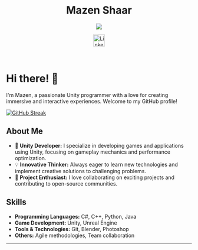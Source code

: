 <p align="center">
  <h1 align="center">Mazen Shaar</h1>
</p>

<p align="center">
  <!-- Typing SVG by DenverCoder1 - https://github.com/DenverCoder1/readme-typing-svg -->
  <a href="https://github.com/DenverCoder1/readme-typing-svg">
    <img src="https://readme-typing-svg.demolab.com/?lines=Unity%20Developer;Interactive%20Experience%20Creator;Innovative%20Thinker;Always%20Learning&font=Fira%20Code&center=true&width=440&height=45&color=f75c7e&vCenter=true&pause=1000&size=22" /></a>
</p>

<!-- Social icons section -->
<p align="center">
  <a href="https://www.linkedin.com/in/mazenshaar/"><img width="32px" alt="LinkedIn" title="LinkedIn" src="https://i.imgur.com/yRpa1dQ.png"/></a>
</p>

<br/>

# Hi there! 👋

I'm Mazen, a passionate Unity programmer with a love for creating immersive and interactive experiences. Welcome to my GitHub profile!

[![GitHub Streak](https://github-readme-streak-stats.herokuapp.com?user=mazen320&theme=radical&hide_border=true&exclude_days=Sun%2CSat)](https://git.io/streak-stats)

## About Me

- 🌟 **Unity Developer:** I specialize in developing games and applications using Unity, focusing on gameplay mechanics and performance optimization.
- 💡 **Innovative Thinker:** Always eager to learn new technologies and implement creative solutions to challenging problems.
- 🚀 **Project Enthusiast:** I love collaborating on exciting projects and contributing to open-source communities.

## Skills

- **Programming Languages:** C#, C++, Python, Java
- **Game Development:** Unity, Unreal Engine
- **Tools & Technologies:** Git, Blender, Photoshop
- **Others:** Agile methodologies, Team collaboration

---
